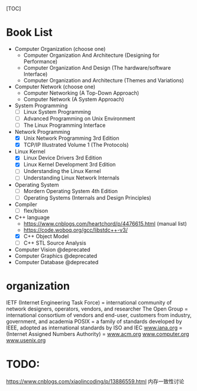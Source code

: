 [TOC]
# Book List
+ Computer Organization (choose one)
    + Computer Organization And Architecture (Designing for Performance)
    + Computer Organization And Design (The hardware/software Interface)
    + Computer Organization and Architecture (Themes and Variations)
+ Computer Network (choose one)
    + Computer Networking (A Top-Down Approach)
    + Computer Network (A System Approach)
+ System Programming
    + [ ] Linux System Programming
    + [ ] Advanced Programming on Unix Environment
    + [ ] The Linux Programming Interface
+ Network Programming
    + [x] Unix Network Programming 3rd Edition
    + [x] TCP/IP Illustrated Volume 1 (The Protocols)
+ Linux Kernel
    + [x] Linux Device Drivers 3rd  Edition
    + [x] Linux Kernel Development 3rd Edition
    + [ ] Understanding the Linux Kernel
    + [ ] Understanding Linux Network Internals
+ Operating System
    + [ ] Mordern Operating System 4th Edition
    + [ ] Operating Systems (Internals and Design Principles)
+ Compiler
    + [ ] flex/bison
+ C++ language
    + https://www.cnblogs.com/heartchord/p/4476615.html (manual list)
    + https://code.woboq.org/gcc/libstdc++-v3/
    + [x] C++ Object Model
    + [ ] C++ STL Source Analysis
+ Computer Vision   @deprecated
+ Computer Graphics @deprecated
+ Computer Database @deprecated

# organization
IETF (Internet Engineering Task Force) = international community of network designers, operators, vendors, and researcher
The Open Group = international consortium of vendors and end-user, customers from industry, government, and academia
POSIX = a family of standards developed by IEEE, adopted as international standards by ISO and IEC
www.iana.org = (Internet Assigned Numbers Authority) =
www.acm.org
www.computer.org
www.usenix.org

# TODO:
https://www.cnblogs.com/xiaolincoding/p/13886559.html 内存一致性讨论